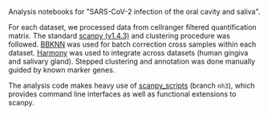Analysis notebooks for "SARS-CoV-2 infection of the oral cavity and saliva".

For each dataset, we processed data from cellranger filtered  quantification matrix. The standard [scanpy (v1.4.3)](https://github.com/theislab/scanpy/tree/1.4.3) and clustering procedure was followed. [BBKNN](https://github.com/Teichlab/bbknn) was used for batch correction cross samples within each dataset. [Harmony](https://github.com/immunogenomics/harmony) was used to integrate across datasets (human gingiva and salivary gland). Stepped clustering and annotation was done manually guided by known marker genes.

The analysis code makes heavy use of [scanpy_scripts](https://github.com/ebi-gene-expression-group/scanpy-scripts/tree/nh3) (branch `nh3`), which provides command line interfaces as well as functional extensions to scanpy.
